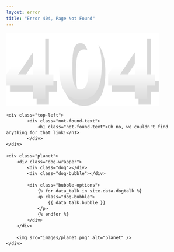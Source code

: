 ```yaml
---
layout: error
title: "Error 404, Page Not Found"
---
```


<link rel="stylesheet" href="css/main.css" type="text/css" media="screen, projection" />
<!--[if lt IE 8]>
	<link rel="stylesheet" type="text/css" href="css/ie7.css" />
<![endif]-->

<div id="wrapper">
	<div class="graphic">
		<img src="images/404.png" alt="404" />
	</div>

	<div class="top-left">
			<div class="not-found-text">
				<h1 class="not-found-text">Oh no, we couldn't find anything for that link!</h1>
			</div>
	</div>

	<div class="planet">
		<div class="dog-wrapper">
			<div class="dog"></div>
			<div class="dog-bubble"></div>

			<div class="bubble-options">
				{% for data_talk in site.data.dogtalk %}
				<p class="dog-bubble">
					{{ data_talk.bubble }}
				</p>
				{% endfor %}
			</div>
		</div>

		<img src="images/planet.png" alt="planet" />
	</div>

</div>